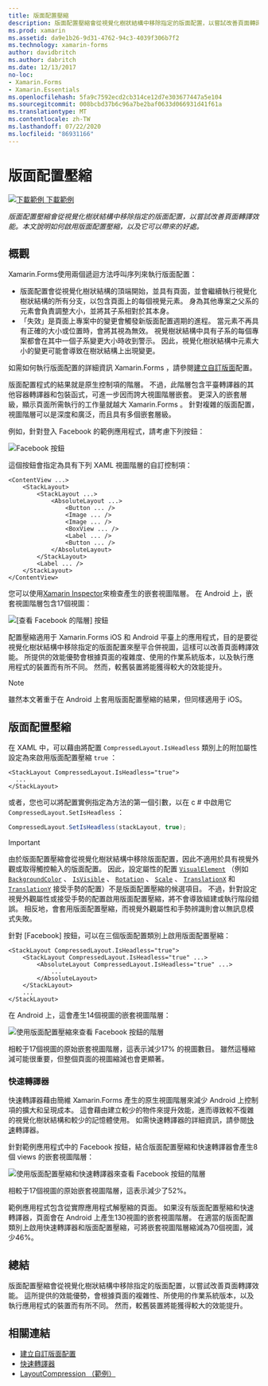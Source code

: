 ```yaml
---
title: 版面配置壓縮
description: 版面配置壓縮會從視覺化樹狀結構中移除指定的版面配置，以嘗試改善頁面轉譯效能。 本文說明如何啟用版面配置壓縮，以及它可以帶來的好處。
ms.prod: xamarin
ms.assetid: da9e1b26-9d31-4762-94c3-4039f306b7f2
ms.technology: xamarin-forms
author: davidbritch
ms.author: dabritch
ms.date: 12/13/2017
no-loc:
- Xamarin.Forms
- Xamarin.Essentials
ms.openlocfilehash: 5fa9c7592ecd2cb314ce12d7e303677447a5e104
ms.sourcegitcommit: 008bcbd37b6c96a7be2baf0633d066931d41f61a
ms.translationtype: MT
ms.contentlocale: zh-TW
ms.lasthandoff: 07/22/2020
ms.locfileid: "86931166"
---
```

# <a name="layout-compression"></a>版面配置壓縮

[![下載範例](~/media/shared/download.png) 下載範例](https://docs.microsoft.com/samples/xamarin/xamarin-forms-samples/userinterface-layoutcompression)

_版面配置壓縮會從視覺化樹狀結構中移除指定的版面配置，以嘗試改善頁面轉譯效能。本文說明如何啟用版面配置壓縮，以及它可以帶來的好處。_

## <a name="overview"></a>概觀

Xamarin.Forms使用兩個遞迴方法呼叫序列來執行版面配置：

- 版面配置會從視覺化樹狀結構的頂端開始，並具有頁面，並會繼續執行視覺化樹狀結構的所有分支，以包含頁面上的每個視覺元素。 身為其他專案之父系的元素會負責調整大小，並將其子系相對於其本身。
- 「失效」是頁面上專案中的變更會觸發新版面配置週期的進程。 當元素不再具有正確的大小或位置時，會將其視為無效。 視覺樹狀結構中具有子系的每個專案都會在其中一個子系變更大小時收到警示。 因此，視覺化樹狀結構中元素大小的變更可能會導致在樹狀結構上出現變更。

如需如何執行版面配置的詳細資訊 Xamarin.Forms ，請參閱[建立自訂版面](~/xamarin-forms/user-interface/layouts/custom.md)配置。

版面配置程式的結果就是原生控制項的階層。 不過，此階層包含平臺轉譯器的其他容器轉譯器和包裝函式，可進一步因而誇大視圖階層嵌套。 更深入的嵌套層級，顯示頁面所需執行的工作量就越大 Xamarin.Forms 。 針對複雜的版面配置，視圖階層可以是深度和廣泛，而且具有多個嵌套層級。

例如，針對登入 Facebook 的範例應用程式，請考慮下列按鈕：

![Facebook 按鈕](layout-compression-images/facebook-button.png)

這個按鈕會指定為具有下列 XAML 視圖階層的自訂控制項：

```xaml
<ContentView ...>
    <StackLayout>
        <StackLayout ...>
            <AbsoluteLayout ...>
                <Button ... />    
                <Image ... />
                <Image ... />
                <BoxView ... />
                <Label ... />
                <Button ... />
            </AbsoluteLayout>
        </StackLayout>
        <Label ... />
    </StackLayout>    
</ContentView>
```

您可以使用[Xamarin Inspector](~/tools/inspector/index.md)來檢查產生的嵌套視圖階層。 在 Android 上，嵌套視圖階層包含17個視圖：

![[查看 Facebook 的階層] 按鈕](layout-compression-images/no-compression.png)

配置壓縮適用于 Xamarin.Forms iOS 和 Android 平臺上的應用程式，目的是要從視覺化樹狀結構中移除指定的版面配置來壓平合併視圖，這樣可以改善頁面轉譯效能。 所提供的效能優勢會根據頁面的複雜度、使用的作業系統版本，以及執行應用程式的裝置而有所不同。 然而，較舊裝置將能獲得較大的效能提升。

> [!NOTE]
> 雖然本文著重于在 Android 上套用版面配置壓縮的結果，但同樣適用于 iOS。

## <a name="layout-compression"></a>版面配置壓縮

在 XAML 中，可以藉由將配置 `CompressedLayout.IsHeadless` 類別上的附加屬性設定為來啟用版面配置壓縮 `true` ：

```xaml
<StackLayout CompressedLayout.IsHeadless="true">
  ...
</StackLayout>   
```

或者，您也可以將配置實例指定為方法的第一個引數，以在 c # 中啟用它 `CompressedLayout.SetIsHeadless` ：

```csharp
CompressedLayout.SetIsHeadless(stackLayout, true);
```

> [!IMPORTANT]
> 由於版面配置壓縮會從視覺化樹狀結構中移除版面配置，因此不適用於具有視覺外觀或取得觸控輸入的版面配置。 因此，設定屬性的配置 [`VisualElement`](xref:Xamarin.Forms.VisualElement) （例如 [`BackgroundColor`](xref:Xamarin.Forms.VisualElement.BackgroundColor) 、 [`IsVisible`](xref:Xamarin.Forms.VisualElement.IsVisible) 、 [`Rotation`](xref:Xamarin.Forms.VisualElement.Rotation) 、 [`Scale`](xref:Xamarin.Forms.VisualElement.Scale) 、 [`TranslationX`](xref:Xamarin.Forms.VisualElement.TranslationX) 和 [`TranslationY`](xref:Xamarin.Forms.VisualElement.TranslationY) 接受手勢的配置）不是版面配置壓縮的候選項目。 不過，針對設定視覺外觀屬性或接受手勢的配置啟用版面配置壓縮，將不會導致組建或執行階段錯誤。 相反地，會套用版面配置壓縮，而視覺外觀屬性和手勢辨識則會以無訊息模式失敗。

針對 [Facebook] 按鈕，可以在三個版面配置類別上啟用版面配置壓縮：

```xaml
<StackLayout CompressedLayout.IsHeadless="true">
    <StackLayout CompressedLayout.IsHeadless="true" ...>
        <AbsoluteLayout CompressedLayout.IsHeadless="true" ...>
            ...
        </AbsoluteLayout>
    </StackLayout>
    ...
</StackLayout>  
```

在 Android 上，這會產生14個視圖的嵌套視圖階層：

![使用版面配置壓縮來查看 Facebook 按鈕的階層](layout-compression-images/layout-compression.png)

相較于17個視圖的原始嵌套視圖階層，這表示減少17% 的視圖數目。 雖然這種縮減可能很重要，但整個頁面的視圖縮減也會更顯著。

### <a name="fast-renderers"></a>快速轉譯器

快速轉譯器藉由簡維 Xamarin.Forms 產生的原生視圖階層來減少 Android 上控制項的擴大和呈現成本。 這會藉由建立較少的物件來提升效能，進而導致較不復雜的視覺化樹狀結構和較少的記憶體使用。 如需快速轉譯器的詳細資訊，請參閱[快速](~/xamarin-forms/internals/fast-renderers.md)轉譯器。

針對範例應用程式中的 Facebook 按鈕，結合版面配置壓縮和快速轉譯器會產生8個 views 的嵌套視圖階層：

![使用版面配置壓縮和快速轉譯器來查看 Facebook 按鈕的階層](layout-compression-images/layout-compression-with-fast-renderers.png)

相較于17個視圖的原始嵌套視圖階層，這表示減少了52%。

範例應用程式包含從實際應用程式解壓縮的頁面。 如果沒有版面配置壓縮和快速轉譯器，頁面會在 Android 上產生130視圖的嵌套視圖階層。 在適當的版面配置類別上啟用快速轉譯器和版面配置壓縮，可將嵌套視圖階層縮減為70個視圖，減少46%。

## <a name="summary"></a>總結

版面配置壓縮會從視覺化樹狀結構中移除指定的版面配置，以嘗試改善頁面轉譯效能。 這所提供的效能優勢，會根據頁面的複雜性、所使用的作業系統版本，以及執行應用程式的裝置而有所不同。 然而，較舊裝置將能獲得較大的效能提升。

## <a name="related-links"></a>相關連結

- [建立自訂版面配置](~/xamarin-forms/user-interface/layouts/custom.md)
- [快速轉譯器](~/xamarin-forms/internals/fast-renderers.md)
- [LayoutCompression （範例）](https://docs.microsoft.com/samples/xamarin/xamarin-forms-samples/userinterface-layoutcompression)
